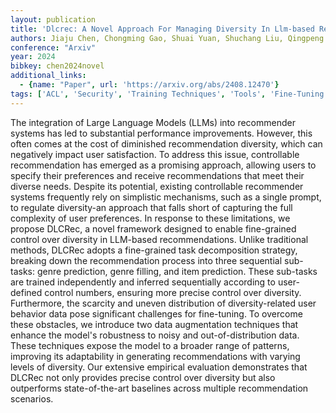 ```yaml
---
layout: publication
title: 'Dlcrec: A Novel Approach For Managing Diversity In Llm-based Recommender Systems'
authors: Jiaju Chen, Chongming Gao, Shuai Yuan, Shuchang Liu, Qingpeng Cai, Peng Jiang
conference: "Arxiv"
year: 2024
bibkey: chen2024novel
additional_links:
  - {name: "Paper", url: 'https://arxiv.org/abs/2408.12470'}
tags: ['ACL', 'Security', 'Training Techniques', 'Tools', 'Fine-Tuning', 'RecSys', 'Prompting', 'TACL', 'Pretraining Methods']
---
```

The integration of Large Language Models (LLMs) into recommender systems has
led to substantial performance improvements. However, this often comes at the
cost of diminished recommendation diversity, which can negatively impact user
satisfaction. To address this issue, controllable recommendation has emerged as
a promising approach, allowing users to specify their preferences and receive
recommendations that meet their diverse needs. Despite its potential, existing
controllable recommender systems frequently rely on simplistic mechanisms, such
as a single prompt, to regulate diversity-an approach that falls short of
capturing the full complexity of user preferences. In response to these
limitations, we propose DLCRec, a novel framework designed to enable
fine-grained control over diversity in LLM-based recommendations. Unlike
traditional methods, DLCRec adopts a fine-grained task decomposition strategy,
breaking down the recommendation process into three sequential sub-tasks: genre
prediction, genre filling, and item prediction. These sub-tasks are trained
independently and inferred sequentially according to user-defined control
numbers, ensuring more precise control over diversity. Furthermore, the
scarcity and uneven distribution of diversity-related user behavior data pose
significant challenges for fine-tuning. To overcome these obstacles, we
introduce two data augmentation techniques that enhance the model's robustness
to noisy and out-of-distribution data. These techniques expose the model to a
broader range of patterns, improving its adaptability in generating
recommendations with varying levels of diversity. Our extensive empirical
evaluation demonstrates that DLCRec not only provides precise control over
diversity but also outperforms state-of-the-art baselines across multiple
recommendation scenarios.
